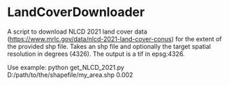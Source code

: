 # LandCoverDownloader
A script to download NLCD 2021 land cover data (https://www.mrlc.gov/data/nlcd-2021-land-cover-conus) for the extent of the provided shp file.
Takes an shp file and optionally the target spatial resolution in degrees (4326). The output is a tif in epsg:4326.

Use example:
python get_NLCD_2021.py D:/path/to/the/shapefile/my_area.shp 0.002
